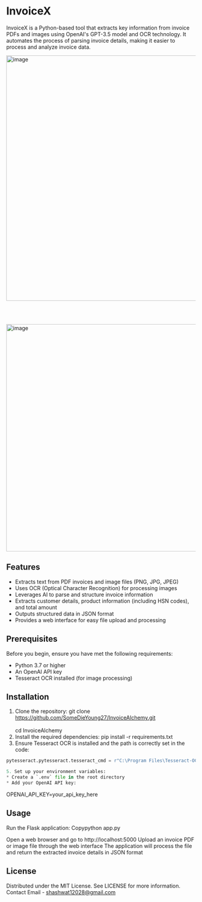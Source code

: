 # InvoiceX

InvoiceX is a Python-based tool that extracts key information from invoice PDFs and images using OpenAI's GPT-3.5 model and OCR technology. It automates the process of parsing invoice details, making it easier to process and analyze invoice data.

<img width="652" alt="image" src="https://github.com/user-attachments/assets/3ea6bd10-00ca-4d23-a5e1-640aa71d3fea">

<br><br>

<img width="604" alt="image" src="https://github.com/user-attachments/assets/e2141aaa-3f33-4c7c-9635-d78c7664218a">

## Features

* Extracts text from PDF invoices and image files (PNG, JPG, JPEG)
* Uses OCR (Optical Character Recognition) for processing images
* Leverages AI to parse and structure invoice information
* Extracts customer details, product information (including HSN codes), and total amount
* Outputs structured data in JSON format
* Provides a web interface for easy file upload and processing

## Prerequisites

Before you begin, ensure you have met the following requirements:
- Python 3.7 or higher
- An OpenAI API key
- Tesseract OCR installed (for image processing)

## Installation

1. Clone the repository:
git clone https://github.com/SomeDieYoung27/InvoiceAlchemy.git
<br><br>
cd InvoiceAlchemy
3. Install the required dependencies:
pip install -r requirements.txt
4. Ensure Tesseract OCR is installed and the path is correctly set in the code:
```python
pytesseract.pytesseract.tesseract_cmd = r"C:\Program Files\Tesseract-OCR\tesseract.exe"

5. Set up your environment variables:
* Create a `.env` file in the root directory
* Add your OpenAI API key:
  ```
  OPENAI_API_KEY=your_api_key_here

## Usage

Run the Flask application:
Copypython app.py

Open a web browser and go to http://localhost:5000
Upload an invoice PDF or image file through the web interface
The application will process the file and return the extracted invoice details in JSON format


## License
Distributed under the MIT License. See LICENSE for more information.
Contact
Email - shashwat12028@gmail.com
